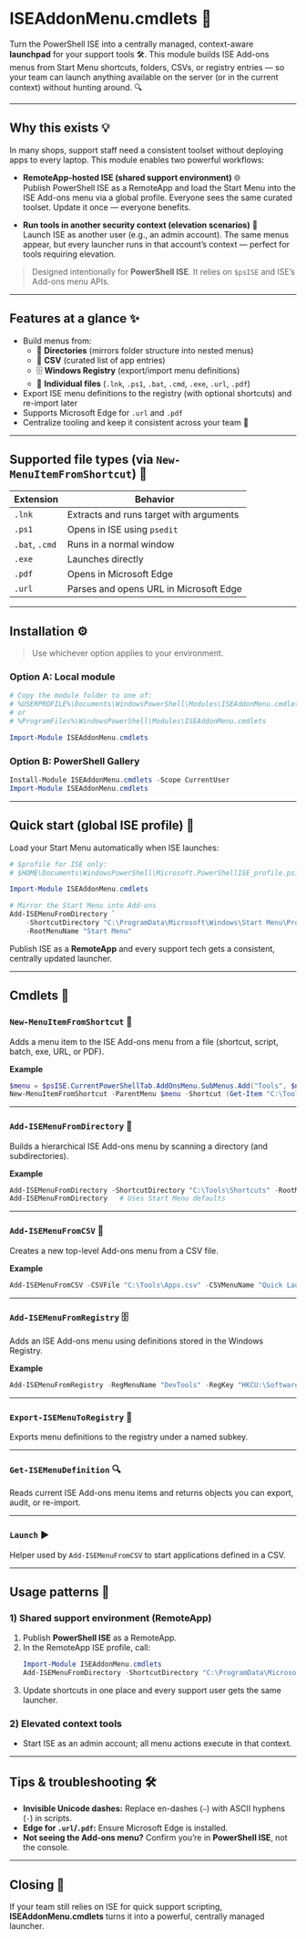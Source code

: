 # ISEAddonMenu.cmdlets 🚀

Turn the PowerShell ISE into a centrally managed, context-aware **launchpad** for your support tools 🛠️.
This module builds ISE Add-ons menus from Start Menu shortcuts, folders, CSVs, or registry entries — so your team can launch anything available on the server (or in the current context) without hunting around. 🔍

---

## Why this exists 💡

In many shops, support staff need a consistent toolset without deploying apps to every laptop. This module enables two powerful workflows:

- **RemoteApp-hosted ISE (shared support environment)** 🌐  
  Publish PowerShell ISE as a RemoteApp and load the Start Menu into the ISE Add-ons menu via a global profile. Everyone sees the same curated toolset. Update it once — everyone benefits.

- **Run tools in another security context (elevation scenarios)** 🔑  
  Launch ISE as another user (e.g., an admin account). The same menus appear, but every launcher runs in that account’s context — perfect for tools requiring elevation.

> Designed intentionally for **PowerShell ISE**. It relies on `$psISE` and ISE’s Add-ons menu APIs.

---

## Features at a glance ✨

- Build menus from:
  - 📂 **Directories** (mirrors folder structure into nested menus)
  - 📄 **CSV** (curated list of app entries)
  - 🗄 **Windows Registry** (export/import menu definitions)
  - 📎 **Individual files** (`.lnk`, `.ps1`, `.bat`, `.cmd`, `.exe`, `.url`, `.pdf`)
- Export ISE menu definitions to the registry (with optional shortcuts) and re-import later
- Supports Microsoft Edge for `.url` and `.pdf`
- Centralize tooling and keep it consistent across your team 👥

---

## Supported file types (via `New-MenuItemFromShortcut`) 📑

| Extension     | Behavior                                |
|---------------|------------------------------------------|
| `.lnk`        | Extracts and runs target with arguments  |
| `.ps1`        | Opens in ISE using `psedit`              |
| `.bat`, `.cmd`| Runs in a normal window                  |
| `.exe`        | Launches directly                        |
| `.pdf`        | Opens in Microsoft Edge                  |
| `.url`        | Parses and opens URL in Microsoft Edge   |

---

## Installation ⚙️

> Use whichever option applies to your environment.

### Option A: Local module
```powershell
# Copy the module folder to one of:
# %USERPROFILE%\Documents\WindowsPowerShell\Modules\ISEAddonMenu.cmdlets
# or
# %ProgramFiles%\WindowsPowerShell\Modules\ISEAddonMenu.cmdlets

Import-Module ISEAddonMenu.cmdlets
```

### Option B: PowerShell Gallery
```powershell
Install-Module ISEAddonMenu.cmdlets -Scope CurrentUser
Import-Module ISEAddonMenu.cmdlets
```

---

## Quick start (global ISE profile) 🚀

Load your Start Menu automatically when ISE launches:

```powershell
# $profile for ISE only:
# $HOME\Documents\WindowsPowerShell\Microsoft.PowerShellISE_profile.ps1

Import-Module ISEAddonMenu.cmdlets

# Mirror the Start Menu into Add-ons
Add-ISEMenuFromDirectory `
    -ShortcutDirectory "C:\ProgramData\Microsoft\Windows\Start Menu\Programs" `
    -RootMenuName "Start Menu"
```

Publish ISE as a **RemoteApp** and every support tech gets a consistent, centrally updated launcher.

---

## Cmdlets 📜

### `New-MenuItemFromShortcut` 📎
Adds a menu item to the ISE Add-ons menu from a file (shortcut, script, batch, exe, URL, or PDF).

**Example**
```powershell
$menu = $psISE.CurrentPowerShellTab.AddOnsMenu.SubMenus.Add("Tools", $null, $null)
New-MenuItemFromShortcut -ParentMenu $menu -Shortcut (Get-Item "C:\Tools\Doc.pdf")
```

---

### `Add-ISEMenuFromDirectory` 📂
Builds a hierarchical ISE Add-ons menu by scanning a directory (and subdirectories).

**Example**
```powershell
Add-ISEMenuFromDirectory -ShortcutDirectory "C:\Tools\Shortcuts" -RootMenuName "Tools"
Add-ISEMenuFromDirectory   # Uses Start Menu defaults
```

---

### `Add-ISEMenuFromCSV` 📄
Creates a new top-level Add-ons menu from a CSV file.

**Example**
```powershell
Add-ISEMenuFromCSV -CSVFile "C:\Tools\Apps.csv" -CSVMenuName "Quick Launch"
```

---

### `Add-ISEMenuFromRegistry` 🗄
Adds an ISE Add-ons menu using definitions stored in the Windows Registry.

**Example**
```powershell
Add-ISEMenuFromRegistry -RegMenuName "DevTools" -RegKey "HKCU:\Software\MyCompany\ISEMenus\DevTools"
```

---

### `Export-ISEMenuToRegistry` 💾
Exports menu definitions to the registry under a named subkey.

---

### `Get-ISEMenuDefinition` 🔍
Reads current ISE Add-ons menu items and returns objects you can export, audit, or re-import.

---

### `Launch` ▶️
Helper used by `Add-ISEMenuFromCSV` to start applications defined in a CSV.

---

## Usage patterns 💼

### 1) Shared support environment (RemoteApp)
1. Publish **PowerShell ISE** as a RemoteApp.
2. In the RemoteApp ISE profile, call:
   ```powershell
   Import-Module ISEAddonMenu.cmdlets
   Add-ISEMenuFromDirectory -ShortcutDirectory "C:\ProgramData\Microsoft\Windows\Start Menu\Programs" -RootMenuName "Start Menu"
   ```
3. Update shortcuts in one place and every support user gets the same launcher.

### 2) Elevated context tools
- Start ISE as an admin account; all menu actions execute in that context.

---

## Tips & troubleshooting 🛠️

- **Invisible Unicode dashes:** Replace en-dashes (`–`) with ASCII hyphens (`-`) in scripts.
- **Edge for `.url`/`.pdf`:** Ensure Microsoft Edge is installed.
- **Not seeing the Add-ons menu?** Confirm you’re in **PowerShell ISE**, not the console.

---

## Closing 🎯

If your team still relies on ISE for quick support scripting, **ISEAddonMenu.cmdlets** turns it into a powerful, centrally managed launcher.
